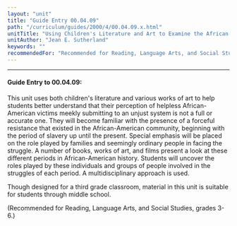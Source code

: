 ```yaml
---
layout: "unit"
title: "Guide Entry 00.04.09"
path: "/curriculum/guides/2000/4/00.04.09.x.html"
unitTitle: "Using Children's Literature and Art to Examine the African-American Resistance to Injustice"
unitAuthor: "Jean E. Sutherland"
keywords: ""
recommendedFor: "Recommended for Reading, Language Arts, and Social Studies, grades 3-6."
---
```

<body>
<hr/>
 <h4>
  Guide Entry to 00.04.09:
 </h4>
 This unit uses both children's literature and various works of art to help students better understand that their perception of helpless African-American victims meekly submitting to an unjust system is not a full or accurate one.  They will become familiar with the presence of a forceful resistance that existed in the African-American community, beginning with the period of slavery up until the present.  Special emphasis will be placed on the role played by families and seemingly ordinary people in facing the struggle.  A number of books, works of art, and films present a look at these different periods in African-American history.  Students will uncover the roles played by these individuals and groups of people involved in the struggles of each period.  A multidisciplinary approach is used.
 <p>
  Though designed for a third grade classroom, material in this unit is suitable for students through middle school.
 </p>
 <p>
  (Recommended for Reading, Language Arts, and Social Studies, grades 3-6.)
 </p>


</body>